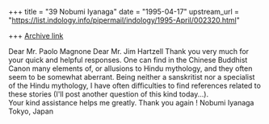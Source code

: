 +++
title = "39 Nobumi Iyanaga"
date = "1995-04-17"
upstream_url = "https://list.indology.info/pipermail/indology/1995-April/002320.html"

+++
[Archive link](https://list.indology.info/pipermail/indology/1995-April/002320.html)

Dear Mr. Paolo Magnone
Dear Mr. Jim Hartzell
Thank you very much for your quick and helpful responses.
One can find in the Chinese Buddhist Canon many elements of, or 
allusions to Hindu mythology, and they often seem to be somewhat 
aberrant.  Being neither a sanskritist nor a specialist of the Hindu 
mythology, I have often difficulties to find references related to 
these stories (I'll post another question of this kind today...).  
Your kind assistance helps me greatly.  Thank you again !
Nobumi Iyanaga
Tokyo,
Japan





